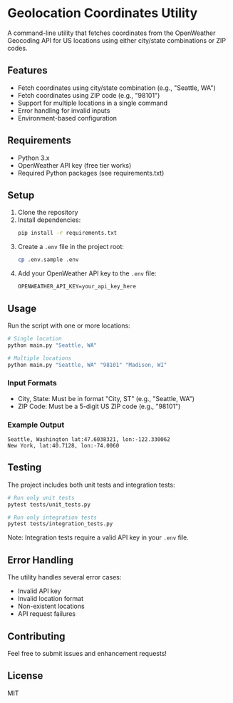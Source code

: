 # Geolocation Coordinates Utility

A command-line utility that fetches coordinates from the OpenWeather Geocoding API for US locations using either city/state combinations or ZIP codes.

## Features

- Fetch coordinates using city/state combination (e.g., "Seattle, WA")
- Fetch coordinates using ZIP code (e.g., "98101")
- Support for multiple locations in a single command
- Error handling for invalid inputs
- Environment-based configuration

## Requirements

- Python 3.x
- OpenWeather API key (free tier works)
- Required Python packages (see requirements.txt)

## Setup

1. Clone the repository
2. Install dependencies:
   ```bash
   pip install -r requirements.txt
   ```
3. Create a `.env` file in the project root:
   ```bash
   cp .env.sample .env
   ```
4. Add your OpenWeather API key to the `.env` file:
   ```plaintext
   OPENWEATHER_API_KEY=your_api_key_here
   ```

## Usage

Run the script with one or more locations:

```bash
# Single location
python main.py "Seattle, WA"

# Multiple locations
python main.py "Seattle, WA" "98101" "Madison, WI"
```

### Input Formats
- City, State: Must be in format "City, ST" (e.g., "Seattle, WA")
- ZIP Code: Must be a 5-digit US ZIP code (e.g., "98101")

### Example Output
```
Seattle, Washington lat:47.6038321, lon:-122.330062
New York, lat:40.7128, lon:-74.0060
```

## Testing

The project includes both unit tests and integration tests:

```bash
# Run only unit tests
pytest tests/unit_tests.py

# Run only integration tests
pytest tests/integration_tests.py
```

Note: Integration tests require a valid API key in your `.env` file.

## Error Handling

The utility handles several error cases:
- Invalid API key
- Invalid location format
- Non-existent locations
- API request failures

## Contributing

Feel free to submit issues and enhancement requests!

## License

MIT
